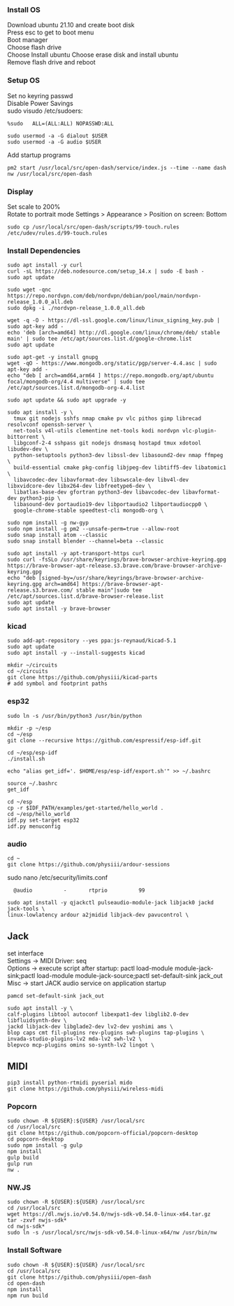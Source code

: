 ### Install OS
Download ubuntu 21.10 and create boot disk  
Press esc to get to boot menu  
Boot manager  
Choose flash drive  
Choose Install ubuntu
Choose erase disk and install ubuntu  
Remove flash drive and reboot  

### Setup OS
Set no keyring passwd  
Disable Power Savings   
sudo visudo /etc/sudoers: 
```
%sudo   ALL=(ALL:ALL) NOPASSWD:ALL  
```

```
sudo usermod -a -G dialout $USER
sudo usermod -a -G audio $USER
```
Add startup programs  
```
pm2 start /usr/local/src/open-dash/service/index.js --time --name dash
nw /usr/local/src/open-dash
```

### Display

Set scale to 200%  
Rotate to portrait mode
Settings > Appearance > Position on screen: Bottom
```
sudo cp /usr/local/src/open-dash/scripts/99-touch.rules /etc/udev/rules.d/99-touch.rules
```

### Install Dependencies
```
sudo apt install -y curl
curl -sL https://deb.nodesource.com/setup_14.x | sudo -E bash -
sudo apt update
```

```
sudo wget -qnc https://repo.nordvpn.com/deb/nordvpn/debian/pool/main/nordvpn-release_1.0.0_all.deb
sudo dpkg -i ./nordvpn-release_1.0.0_all.deb
```
```
wget -q -O - https://dl-ssl.google.com/linux/linux_signing_key.pub | sudo apt-key add -
echo 'deb [arch=amd64] http://dl.google.com/linux/chrome/deb/ stable main' | sudo tee /etc/apt/sources.list.d/google-chrome.list
sudo apt update
```

```
sudo apt-get -y install gnupg
wget -qO - https://www.mongodb.org/static/pgp/server-4.4.asc | sudo apt-key add -
echo "deb [ arch=amd64,arm64 ] https://repo.mongodb.org/apt/ubuntu focal/mongodb-org/4.4 multiverse" | sudo tee /etc/apt/sources.list.d/mongodb-org-4.4.list
```

```
sudo apt update && sudo apt upgrade -y

sudo apt install -y \
  tmux git nodejs sshfs nmap cmake pv vlc pithos gimp librecad resolvconf openssh-server \
  net-tools v4l-utils clementine net-tools kodi nordvpn vlc-plugin-bittorrent \
  libgconf-2-4 sshpass git nodejs dnsmasq hostapd tmux xdotool libudev-dev \
  python-setuptools python3-dev libssl-dev libasound2-dev nmap ffmpeg \
  build-essential cmake pkg-config libjpeg-dev libtiff5-dev libatomic1 \
  libavcodec-dev libavformat-dev libswscale-dev libv4l-dev libxvidcore-dev libx264-dev libfreetype6-dev \
  libatlas-base-dev gfortran python3-dev libavcodec-dev libavformat-dev python3-pip \
  libasound-dev portaudio19-dev libportaudio2 libportaudiocpp0 \
  google-chrome-stable speedtest-cli mongodb-org \

```

```
sudo npm install -g nw-gyp
sudo npm install -g pm2 --unsafe-perm=true --allow-root
sudo snap install atom --classic
sudo snap install blender --channel=beta --classic
```

```
sudo apt install -y apt-transport-https curl
sudo curl -fsSLo /usr/share/keyrings/brave-browser-archive-keyring.gpg https://brave-browser-apt-release.s3.brave.com/brave-browser-archive-keyring.gpg
echo "deb [signed-by=/usr/share/keyrings/brave-browser-archive-keyring.gpg arch=amd64] https://brave-browser-apt-release.s3.brave.com/ stable main"|sudo tee /etc/apt/sources.list.d/brave-browser-release.list
sudo apt update
sudo apt install -y brave-browser
```
### kicad
```
sudo add-apt-repository --yes ppa:js-reynaud/kicad-5.1
sudo apt update
sudo apt install -y --install-suggests kicad

mkdir ~/circuits
cd ~/circuits
git clone https://github.com/physiii/kicad-parts
# add symbol and footprint paths
```
### esp32
```
sudo ln -s /usr/bin/python3 /usr/bin/python

mkdir -p ~/esp
cd ~/esp
git clone --recursive https://github.com/espressif/esp-idf.git

cd ~/esp/esp-idf
./install.sh

echo "alias get_idf='. $HOME/esp/esp-idf/export.sh'" >> ~/.bashrc

source ~/.bashrc
get_idf

cd ~/esp
cp -r $IDF_PATH/examples/get-started/hello_world .
cd ~/esp/hello_world
idf.py set-target esp32
idf.py menuconfig
```

### audio
```
cd ~
git clone https://github.com/physiii/ardour-sessions

```
sudo nano /etc/security/limits.conf
```
  @audio          -       rtprio          99
```
```
sudo apt install -y qjackctl pulseaudio-module-jack libjack0 jackd jack-tools \
linux-lowlatency ardour a2jmidid libjack-dev pavucontrol \
```
## Jack
set interface  
Settings -> MIDI Driver: seq  
Options -> execute script after startup: pactl load-module module-jack-sink;pactl load-module module-jack-source;pactl set-default-sink jack_out  
Misc -> start JACK audio service on application startup  
```
pamcd set-default-sink jack_out
```
```
sudo apt install -y \
calf-plugins libtool autoconf libexpat1-dev libglib2.0-dev libfluidsynth-dev \
jackd libjack-dev libglade2-dev lv2-dev yoshimi ams \
blop caps cmt fil-plugins rev-plugins swh-plugins tap-plugins \
invada-studio-plugins-lv2 mda-lv2 swh-lv2 \
blepvco mcp-plugins omins so-synth-lv2 lingot \
```
## MIDI

```
pip3 install python-rtmidi pyserial mido
git clone https://github.com/physiii/wireless-midi
```

###  Popcorn
```
sudo chown -R ${USER}:${USER} /usr/local/src
cd /usr/local/src
git clone https://github.com/popcorn-official/popcorn-desktop
cd popcorn-desktop
sudo npm install -g gulp
npm install
gulp build
gulp run
nw .
```
### NW.JS
```
sudo chown -R ${USER}:${USER} /usr/local/src
cd /usr/local/src  
wget https://dl.nwjs.io/v0.54.0/nwjs-sdk-v0.54.0-linux-x64.tar.gz
tar -zxvf nwjs-sdk*  
cd nwjs-sdk*  
sudo ln -s /usr/local/src/nwjs-sdk-v0.54.0-linux-x64/nw /usr/bin/nw  
```
### Install Software
```
sudo chown -R ${USER}:${USER} /usr/local/src
cd /usr/local/src
git clone https://github.com/physiii/open-dash
cd open-dash
npm install
npm run build
```
